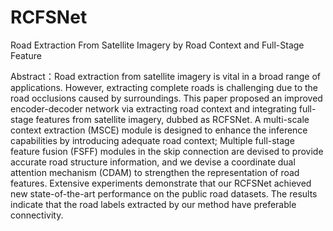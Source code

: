 # RCFSNet
Road Extraction From Satellite Imagery by Road Context and Full-Stage Feature

Abstract：Road extraction from satellite imagery is vital in a broad range of applications. However, extracting complete roads
is challenging due to the road occlusions caused by surroundings. This paper proposed an improved encoder-decoder network via
extracting road context and integrating full-stage features from satellite imagery, dubbed as RCFSNet. A multi-scale context
extraction (MSCE) module is designed to enhance the inference capabilities by introducing adequate road context; Multiple full-stage feature fusion (FSFF) modules in the skip connection are devised to provide accurate road structure information, and we devise a coordinate dual attention mechanism (CDAM)
to strengthen the representation of road features. Extensive experiments demonstrate that our RCFSNet achieved new state-of-the-art performance on the public road datasets. The results indicate that the road labels extracted by our method have preferable connectivity.
